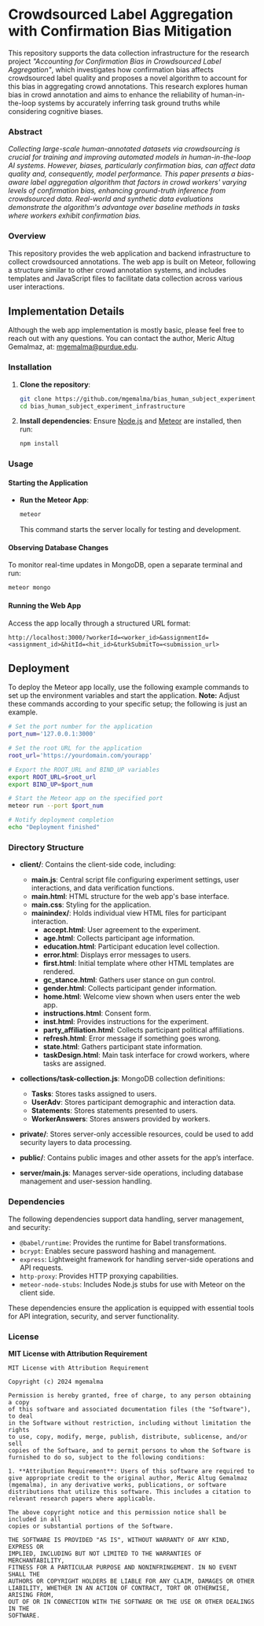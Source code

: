 # Crowdsourced Label Aggregation with Confirmation Bias Mitigation

This repository supports the data collection infrastructure for the research project *"Accounting for Confirmation Bias in Crowdsourced Label Aggregation"*, which investigates how confirmation bias affects crowdsourced label quality and proposes a novel algorithm to account for this bias in aggregating crowd annotations. This research explores human bias in crowd annotation and aims to enhance the reliability of human-in-the-loop systems by accurately inferring task ground truths while considering cognitive biases.

### Abstract
*Collecting large-scale human-annotated datasets via crowdsourcing is crucial for training and improving automated models in human-in-the-loop AI systems. However, biases, particularly confirmation bias, can affect data quality and, consequently, model performance. This paper presents a bias-aware label aggregation algorithm that factors in crowd workers' varying levels of confirmation bias, enhancing ground-truth inference from crowdsourced data. Real-world and synthetic data evaluations demonstrate the algorithm's advantage over baseline methods in tasks where workers exhibit confirmation bias.*

### Overview
This repository provides the web application and backend infrastructure to collect crowdsourced annotations. The web app is built on Meteor, following a structure similar to other crowd annotation systems, and includes templates and JavaScript files to facilitate data collection across various user interactions.

## Implementation Details

Although the web app implementation is mostly basic, please feel free to reach out with any questions. You can contact the author, Meric Altug Gemalmaz, at: [mgemalma@purdue.edu](mailto:mgemalma@purdue.edu).

### Installation

1. **Clone the repository**:
    ```bash
    git clone https://github.com/mgemalma/bias_human_subject_experiment_infrastructure
    cd bias_human_subject_experiment_infrastructure
    ```

2. **Install dependencies**:
   Ensure [Node.js](https://nodejs.org/) and [Meteor](https://www.meteor.com/) are installed, then run:
   ```bash
   npm install
   ```

### Usage

#### Starting the Application
- **Run the Meteor App**:
    ```bash
    meteor
    ```
    This command starts the server locally for testing and development.

#### Observing Database Changes
To monitor real-time updates in MongoDB, open a separate terminal and run:
```bash
meteor mongo
```

#### Running the Web App
Access the app locally through a structured URL format:

```plaintext
http://localhost:3000/?workerId=<worker_id>&assignmentId=<assignment_id>&hitId=<hit_id>&turkSubmitTo=<submission_url>
```
## Deployment

To deploy the Meteor app locally, use the following example commands to set up the environment variables and start the application. **Note:** Adjust these commands according to your specific setup; the following is just an example.

```bash
# Set the port number for the application
port_num='127.0.0.1:3000'

# Set the root URL for the application
root_url='https://yourdomain.com/yourapp'

# Export the ROOT_URL and BIND_UP variables
export ROOT_URL=$root_url
export BIND_UP=$port_num

# Start the Meteor app on the specified port
meteor run --port $port_num

# Notify deployment completion
echo "Deployment finished"
```

### Directory Structure

- **client/**: Contains the client-side code, including:
  - **main.js**: Central script file configuring experiment settings, user interactions, and data verification functions.
  - **main.html**: HTML structure for the web app's base interface.
  - **main.css**: Styling for the application.
  - **mainindex/**: Holds individual view HTML files for participant interaction.
    - **accept.html**: User agreement to the experiment.
    - **age.html**: Collects participant age information.
    - **education.html**: Participant education level collection.
    - **error.html**: Displays error messages to users.
    - **first.html**: Initial template where other HTML templates are rendered.
    - **gc_stance.html**: Gathers user stance on gun control.
    - **gender.html**: Collects participant gender information.
    - **home.html**: Welcome view shown when users enter the web app.
    - **instructions.html**: Consent form.
    - **inst.html**: Provides instructions for the experiment.
    - **party_affiliation.html**: Collects participant political affiliations.
    - **refresh.html**: Error message if something goes wrong.
    - **state.html**: Gathers participant state information.
    - **taskDesign.html**: Main task interface for crowd workers, where tasks are assigned.

- **collections/task-collection.js**: MongoDB collection definitions:
  - **Tasks**: Stores tasks assigned to users.
  - **UserAdv**: Stores participant demographic and interaction data.
  - **Statements**: Stores statements presented to users.
  - **WorkerAnswers**: Stores answers provided by workers.

- **private/**: Stores server-only accessible resources, could be used to add security layers to data processing.

- **public/**: Contains public images and other assets for the app’s interface.

- **server/main.js**: Manages server-side operations, including database management and user-session handling.


### Dependencies

The following dependencies support data handling, server management, and security:
- `@babel/runtime`: Provides the runtime for Babel transformations.
- `bcrypt`: Enables secure password hashing and management.
- `express`: Lightweight framework for handling server-side operations and API requests.
- `http-proxy`: Provides HTTP proxying capabilities.
- `meteor-node-stubs`: Includes Node.js stubs for use with Meteor on the client side.

These dependencies ensure the application is equipped with essential tools for API integration, security, and server functionality.


### License

**MIT License with Attribution Requirement**

```
MIT License with Attribution Requirement

Copyright (c) 2024 mgemalma

Permission is hereby granted, free of charge, to any person obtaining a copy
of this software and associated documentation files (the "Software"), to deal
in the Software without restriction, including without limitation the rights
to use, copy, modify, merge, publish, distribute, sublicense, and/or sell
copies of the Software, and to permit persons to whom the Software is
furnished to do so, subject to the following conditions:

1. **Attribution Requirement**: Users of this software are required to give appropriate credit to the original author, Meric Altug Gemalmaz (mgemalma), in any derivative works, publications, or software distributions that utilize this software. This includes a citation to relevant research papers where applicable.

The above copyright notice and this permission notice shall be included in all
copies or substantial portions of the Software.

THE SOFTWARE IS PROVIDED "AS IS", WITHOUT WARRANTY OF ANY KIND, EXPRESS OR
IMPLIED, INCLUDING BUT NOT LIMITED TO THE WARRANTIES OF MERCHANTABILITY,
FITNESS FOR A PARTICULAR PURPOSE AND NONINFRINGEMENT. IN NO EVENT SHALL THE
AUTHORS OR COPYRIGHT HOLDERS BE LIABLE FOR ANY CLAIM, DAMAGES OR OTHER
LIABILITY, WHETHER IN AN ACTION OF CONTRACT, TORT OR OTHERWISE, ARISING FROM,
OUT OF OR IN CONNECTION WITH THE SOFTWARE OR THE USE OR OTHER DEALINGS IN THE
SOFTWARE.
```
